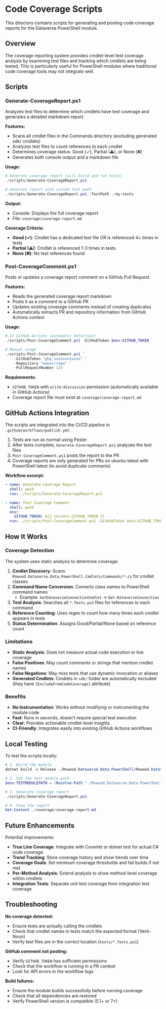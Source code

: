 # Code Coverage Scripts

This directory contains scripts for generating and posting code coverage reports for the Dataverse PowerShell module.

## Overview

The coverage reporting system provides cmdlet-level test coverage analysis by examining test files and tracking which cmdlets are being tested. This is particularly useful for PowerShell modules where traditional code coverage tools may not integrate well.

## Scripts

### Generate-CoverageReport.ps1

Analyzes test files to determine which cmdlets have test coverage and generates a detailed markdown report.

**Features:**
- Scans all cmdlet files in the Commands directory (excluding generated sdk/ cmdlets)
- Analyzes test files to count references to each cmdlet
- Determines coverage status: Good (✓), Partial (⚠), or None (❌)
- Generates both console output and a markdown file

**Usage:**
```powershell
# Generate coverage report (will build and run tests)
./scripts/Generate-CoverageReport.ps1

# Generate report with custom test path
./scripts/Generate-CoverageReport.ps1 -TestPath ./my-tests
```

**Output:**
- Console: Displays the full coverage report
- File: `coverage/coverage-report.md`

**Coverage Criteria:**
- **Good (✓)**: Cmdlet has a dedicated test file OR is referenced 4+ times in tests
- **Partial (⚠)**: Cmdlet is referenced 1-3 times in tests
- **None (❌)**: No test references found

### Post-CoverageComment.ps1

Posts or updates a coverage report comment on a GitHub Pull Request.

**Features:**
- Reads the generated coverage report markdown
- Posts it as a comment to a GitHub PR
- Updates existing coverage comments instead of creating duplicates
- Automatically extracts PR and repository information from GitHub Actions context

**Usage:**
```powershell
# In GitHub Actions (automatic detection)
./scripts/Post-CoverageComment.ps1 -GitHubToken $env:GITHUB_TOKEN

# Manual usage
./scripts/Post-CoverageComment.ps1 `
    -GitHubToken "ghp_xxxxxxxxxxxx" `
    -Repository "owner/repo" `
    -PullRequestNumber 123
```

**Requirements:**
- `GITHUB_TOKEN` with `write:discussion` permission (automatically available in GitHub Actions)
- Coverage report file must exist at `coverage/coverage-report.md`

## GitHub Actions Integration

The scripts are integrated into the CI/CD pipeline in `.github/workflows/publish.yml`:

1. Tests are run as normal using Pester
2. After tests complete, `Generate-CoverageReport.ps1` analyzes the test files
3. `Post-CoverageComment.ps1` posts the report to the PR
4. Coverage reports are only generated for PRs on ubuntu-latest with PowerShell latest (to avoid duplicate comments)

**Workflow excerpt:**
```yaml
- name: Generate Coverage Report
  shell: pwsh
  run: ./scripts/Generate-CoverageReport.ps1

- name: Post Coverage Comment
  shell: pwsh
  env:
    GITHUB_TOKEN: ${{ secrets.GITHUB_TOKEN }}
  run: ./scripts/Post-CoverageComment.ps1 -GitHubToken $env:GITHUB_TOKEN
```

## How It Works

### Coverage Detection

The system uses static analysis to determine coverage:

1. **Cmdlet Discovery**: Scans `Rnwood.Dataverse.Data.PowerShell.Cmdlets/Commands/*.cs` for cmdlet classes
2. **Command Name Conversion**: Converts class names to PowerShell command names
   - Example: `GetDataverseConnectionCmdlet` → `Get-DataverseConnection`
3. **Test Analysis**: Searches all `*.Tests.ps1` files for references to each command
4. **Reference Counting**: Uses regex to count how many times each cmdlet appears in tests
5. **Status Determination**: Assigns Good/Partial/None based on reference count

### Limitations

- **Static Analysis**: Does not measure actual code execution or line coverage
- **False Positives**: May count comments or strings that mention cmdlet names
- **False Negatives**: May miss tests that use dynamic invocation or aliases
- **Generated Cmdlets**: Cmdlets in `sdk/` folder are automatically excluded (they have `[ExcludeFromCodeCoverage]` attribute)

### Benefits

- **No Instrumentation**: Works without modifying or instrumenting the module code
- **Fast**: Runs in seconds, doesn't require special test execution
- **Clear**: Provides actionable cmdlet-level insights
- **CI-Friendly**: Integrates easily into existing GitHub Actions workflows

## Local Testing

To test the scripts locally:

```powershell
# 1. Build the module
dotnet build -c Release ./Rnwood.Dataverse.Data.PowerShell/Rnwood.Dataverse.Data.PowerShell.csproj

# 2. Set the test module path
$env:TESTMODULEPATH = (Resolve-Path "./Rnwood.Dataverse.Data.PowerShell/bin/Release/netstandard2.0")

# 3. Generate coverage report
./scripts/Generate-CoverageReport.ps1

# 4. View the report
Get-Content ./coverage/coverage-report.md
```

## Future Enhancements

Potential improvements:

- **True Line Coverage**: Integrate with Coverlet or dotnet test for actual C# code coverage
- **Trend Tracking**: Store coverage history and show trends over time
- **Coverage Goals**: Set minimum coverage thresholds and fail builds if not met
- **Per-Method Analysis**: Extend analysis to show method-level coverage within cmdlets
- **Integration Tests**: Separate unit test coverage from integration test coverage

## Troubleshooting

**No coverage detected:**
- Ensure tests are actually calling the cmdlets
- Check that cmdlet names in tests match the expected format (Verb-Noun)
- Verify test files are in the correct location (`tests/*.Tests.ps1`)

**GitHub comment not posting:**
- Verify `GITHUB_TOKEN` has sufficient permissions
- Check that the workflow is running in a PR context
- Look for API errors in the workflow logs

**Build failures:**
- Ensure the module builds successfully before running coverage
- Check that all dependencies are restored
- Verify PowerShell version is compatible (5.1+ or 7+)
